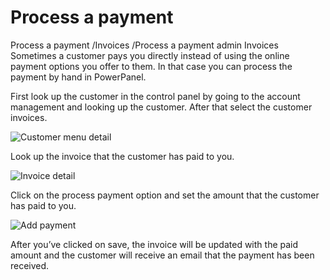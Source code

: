 # Process a payment

Process a payment
/Invoices /Process a payment
 admin  Invoices
Sometimes a customer pays you directly instead of using the online payment options you offer to them. In that case you can process the payment by hand in PowerPanel.

First look up the customer in the control panel by going to the account management and looking up the customer. After that select the customer invoices.

![Customer menu detail](/supportpages/images/menu_customer_detail.png)

Look up the invoice that the customer has paid to you.

![Invoice detail](/supportpages/images/invoice_buttons.png)

Click on the process payment option and set the amount that the customer has paid to you.

![Add payment](/supportpages/images/add_payment.png)

After you’ve clicked on save, the invoice will be updated with the paid amount and the customer will receive an email that the payment has been received.
